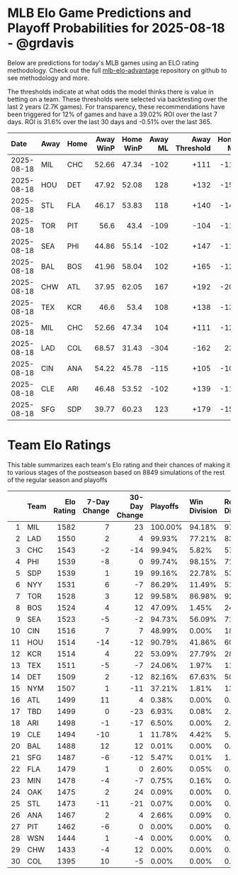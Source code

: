 # MLB Elo Game Predictions and Playoff Probabilities for 2025-08-18 - @grdavis
Below are predictions for today's MLB games using an ELO rating methodology. Check out the full [mlb-elo-advantage](https://github.com/grdavis/mlb-elo-advantage) repository on github to see methodology and more.

The thresholds indicate at what odds the model thinks there is value in betting on a team. These thresholds were selected via backtesting over the last 2 years (2.7K games). For transparency, these recommendations have been triggered for 12% of games and have a 39.02% ROI over the last 7 days. ROI is 31.6% over the last 30 days and -0.51% over the last 365.

| Date       | Away   | Home   |   Away WinP |   Home WinP |   Away ML |   Away Threshold |   Home ML |   Home Threshold |
|:-----------|:-------|:-------|------------:|------------:|----------:|-----------------:|----------:|-----------------:|
| 2025-08-18 | MIL    | CHC    |       52.66 |       47.34 |      -102 |             +111 |      -119 |             +134 |
| 2025-08-18 | HOU    | DET    |       47.92 |       52.08 |       128 |             +132 |      -156 |             +113 |
| 2025-08-18 | STL    | FLA    |       46.17 |       53.83 |       118 |             +140 |      -144 |             +106 |
| 2025-08-18 | TOR    | PIT    |       56.6  |       43.4  |      -109 |             -104 |      -112 |             +156 |
| 2025-08-18 | SEA    | PHI    |       44.86 |       55.14 |      -102 |             +147 |      -119 |             +101 |
| 2025-08-18 | BAL    | BOS    |       41.96 |       58.04 |       102 |             +165 |      -124 |             -110 |
| 2025-08-18 | CHW    | ATL    |       37.95 |       62.05 |       167 |             +192 |      -206 |             -127 |
| 2025-08-18 | TEX    | KCR    |       46.6  |       53.4  |       108 |             +138 |      -132 |             +108 |
| 2025-08-18 | MIL    | CHC    |       52.66 |       47.34 |       104 |             +111 |      -126 |             +134 |
| 2025-08-18 | LAD    | COL    |       68.57 |       31.43 |      -304 |             -162 |       239 |             +253 |
| 2025-08-18 | CIN    | ANA    |       54.22 |       45.78 |      -115 |             +105 |      -106 |             +142 |
| 2025-08-18 | CLE    | ARI    |       46.48 |       53.52 |      -102 |             +139 |      -119 |             +107 |
| 2025-08-18 | SFG    | SDP    |       39.77 |       60.23 |       123 |             +179 |      -150 |             -119 |

# Team Elo Ratings
This table summarizes each team's Elo rating and their chances of making it to various stages of the postseason based on 8849 simulations of the rest of the regular season and playoffs

|    | Team   |   Elo Rating |   7-Day Change |   30-Day Change | Playoffs   | Win Division   | Reach Div. Rd.   | Reach CS   | Reach WS   | Win WS   |
|---:|:-------|-------------:|---------------:|----------------:|:-----------|:---------------|:-----------------|:-----------|:-----------|:---------|
|  1 | MIL    |         1582 |              7 |              23 | 100.00%    | 94.18%         | 97.80%           | 63.14%     | 42.45%     | 31.29%   |
|  2 | LAD    |         1550 |              2 |               4 | 99.93%     | 77.21%         | 83.04%           | 44.97%     | 20.27%     | 12.82%   |
|  3 | CHC    |         1543 |             -2 |             -14 | 99.94%     | 5.82%          | 57.98%           | 21.25%     | 11.01%     | 6.84%    |
|  4 | PHI    |         1539 |             -8 |               0 | 99.74%     | 98.15%         | 71.70%           | 34.38%     | 12.96%     | 7.57%    |
|  5 | SDP    |         1539 |              1 |              19 | 99.16%     | 22.78%         | 53.24%           | 22.94%     | 9.58%      | 5.22%    |
|  6 | NYY    |         1531 |              6 |              -7 | 86.29%     | 11.49%         | 51.81%           | 26.51%     | 14.67%     | 6.09%    |
|  7 | TOR    |         1528 |              3 |              12 | 99.58%     | 86.98%         | 92.82%           | 50.36%     | 27.37%     | 10.07%   |
|  8 | BOS    |         1524 |              4 |              12 | 47.09%     | 1.45%          | 24.22%           | 12.04%     | 6.24%      | 2.00%    |
|  9 | SEA    |         1523 |             -5 |              -2 | 94.73%     | 56.09%         | 71.35%           | 37.20%     | 18.68%     | 6.40%    |
| 10 | CIN    |         1516 |              7 |               7 | 48.99%     | 0.00%          | 18.44%           | 7.16%      | 2.18%      | 0.92%    |
| 11 | HOU    |         1514 |            -14 |             -12 | 90.79%     | 41.86%         | 60.27%           | 28.93%     | 13.28%     | 4.34%    |
| 12 | KCR    |         1514 |              4 |              22 | 53.09%     | 27.79%         | 28.86%           | 13.28%     | 6.27%      | 1.94%    |
| 13 | TEX    |         1511 |             -5 |              -7 | 24.06%     | 1.97%          | 11.01%           | 4.66%      | 2.12%      | 0.55%    |
| 14 | DET    |         1509 |              2 |             -12 | 82.16%     | 67.63%         | 50.49%           | 23.36%     | 10.02%     | 2.87%    |
| 15 | NYM    |         1507 |              1 |             -11 | 37.21%     | 1.81%          | 13.39%           | 4.81%      | 1.29%      | 0.60%    |
| 16 | ATL    |         1499 |             11 |               4 | 0.38%      | 0.00%          | 0.06%            | 0.00%      | 0.00%      | 0.00%    |
| 17 | TBD    |         1499 |              0 |             -23 | 6.93%      | 0.08%          | 2.99%            | 1.20%      | 0.45%      | 0.10%    |
| 18 | ARI    |         1498 |             -1 |             -17 | 6.50%      | 0.00%          | 2.08%            | 0.67%      | 0.14%      | 0.08%    |
| 19 | CLE    |         1494 |            -10 |               1 | 11.78%     | 4.42%          | 5.11%            | 2.09%      | 0.76%      | 0.25%    |
| 20 | BAL    |         1488 |             12 |              12 | 0.01%      | 0.00%          | 0.00%            | 0.00%      | 0.00%      | 0.00%    |
| 21 | SFG    |         1487 |             -6 |             -12 | 5.47%      | 0.01%          | 1.49%            | 0.46%      | 0.10%      | 0.02%    |
| 22 | FLA    |         1479 |              1 |               0 | 2.60%      | 0.05%          | 0.77%            | 0.21%      | 0.01%      | 0.00%    |
| 23 | MIN    |         1478 |             -4 |              -7 | 0.75%      | 0.16%          | 0.32%            | 0.12%      | 0.03%      | 0.01%    |
| 24 | OAK    |         1475 |              2 |              24 | 0.09%      | 0.00%          | 0.01%            | 0.01%      | 0.00%      | 0.00%    |
| 25 | STL    |         1473 |            -11 |             -21 | 0.07%      | 0.00%          | 0.01%            | 0.01%      | 0.01%      | 0.01%    |
| 26 | ANA    |         1467 |              2 |               4 | 2.66%      | 0.09%          | 0.73%            | 0.25%      | 0.10%      | 0.01%    |
| 27 | PIT    |         1462 |             -6 |               0 | 0.00%      | 0.00%          | 0.00%            | 0.00%      | 0.00%      | 0.00%    |
| 28 | WSN    |         1444 |              1 |              -4 | 0.00%      | 0.00%          | 0.00%            | 0.00%      | 0.00%      | 0.00%    |
| 29 | CHW    |         1433 |             -4 |              12 | 0.00%      | 0.00%          | 0.00%            | 0.00%      | 0.00%      | 0.00%    |
| 30 | COL    |         1395 |             10 |              -5 | 0.00%      | 0.00%          | 0.00%            | 0.00%      | 0.00%      | 0.00%    |